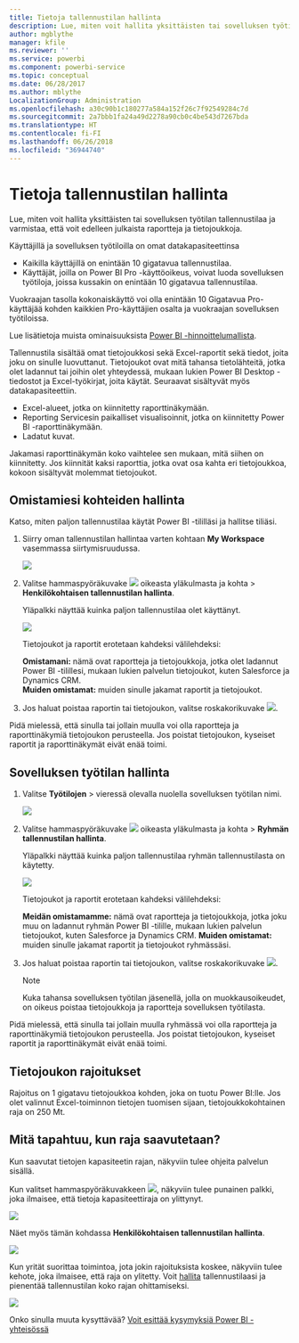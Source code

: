 ```yaml
---
title: Tietoja tallennustilan hallinta
description: Lue, miten voit hallita yksittäisten tai sovelluksen työtilan tallennustilaa ja varmistaa, että voit edelleen julkaista raportteja ja tietojoukkoja.
author: mgblythe
manager: kfile
ms.reviewer: ''
ms.service: powerbi
ms.component: powerbi-service
ms.topic: conceptual
ms.date: 06/28/2017
ms.author: mblythe
LocalizationGroup: Administration
ms.openlocfilehash: a30c90b1c180277a584a152f26c7f92549284c7d
ms.sourcegitcommit: 2a7bbb1fa24a49d2278a90cb0c4be543d7267bda
ms.translationtype: HT
ms.contentlocale: fi-FI
ms.lasthandoff: 06/26/2018
ms.locfileid: "36944740"
---
```

# <a name="manage-your-data-storage"></a>Tietoja tallennustilan hallinta
Lue, miten voit hallita yksittäisten tai sovelluksen työtilan tallennustilaa ja varmistaa, että voit edelleen julkaista raportteja ja tietojoukkoja.

Käyttäjillä ja sovelluksen työtiloilla on omat datakapasiteettinsa

* Kaikilla käyttäjillä on enintään 10 gigatavua tallennustilaa.
* Käyttäjät, joilla on Power BI Pro -käyttöoikeus, voivat luoda sovelluksen työtiloja, joissa kussakin on enintään 10 gigatavua tallennustilaa.

Vuokraajan tasolla kokonaiskäyttö voi olla enintään 10 Gigatavua Pro-käyttäjää kohden kaikkien Pro-käyttäjien osalta ja vuokraajan sovelluksen työtiloissa.

Lue lisätietoja muista ominaisuuksista [Power BI -hinnoittelumallista](https://powerbi.microsoft.com/pricing).

Tallennustila sisältää omat tietojoukkosi sekä Excel-raportit sekä tiedot, joita joku on sinulle luovuttanut. Tietojoukot ovat mitä tahansa tietolähteitä, jotka olet ladannut tai joihin olet yhteydessä, mukaan lukien Power BI Desktop -tiedostot ja Excel-työkirjat, joita käytät. Seuraavat sisältyvät myös datakapasiteettiin.

* Excel-alueet, jotka on kiinnitetty raporttinäkymään.
* Reporting Servicesin paikalliset visualisoinnit, jotka on kiinnitetty Power BI -raporttinäkymään.
* Ladatut kuvat.

Jakamasi raporttinäkymän koko vaihtelee sen mukaan, mitä siihen on kiinnitetty. Jos kiinnität kaksi raporttia, jotka ovat osa kahta eri tietojoukkoa, kokoon sisältyvät molemmat tietojoukot.

<a name="manage"/>

## <a name="manage-items-owned-by-you"></a>Omistamiesi kohteiden hallinta
Katso, miten paljon tallennustilaa käytät Power BI -tililläsi ja hallitse tiliäsi.

1. Siirry oman tallennustilan hallintaa varten kohtaan **My Workspace** vasemmassa siirtymisruudussa.
   
    ![](media/service-admin-manage-your-data-storage-in-power-bi/pbi_myworkspace.png)
2. Valitse hammaspyöräkuvake ![](media/service-admin-manage-your-data-storage-in-power-bi/pbi_gearicon.png) oikeasta yläkulmasta ja kohta \> **Henkilökohtaisen tallennustilan hallinta**.
   
    Yläpalkki näyttää kuinka paljon tallennustilaa olet käyttänyt.
   
    ![](media/service-admin-manage-your-data-storage-in-power-bi/pbi_persnlstorage.png)
   
    Tietojoukot ja raportit erotetaan kahdeksi välilehdeksi:
   
    **Omistamani:** nämä ovat raportteja ja tietojoukkoja, jotka olet ladannut Power BI -tilillesi, mukaan lukien palvelun tietojoukot, kuten Salesforce ja Dynamics CRM.  
    **Muiden omistamat:** muiden sinulle jakamat raportit ja tietojoukot.
3. Jos haluat poistaa raportin tai tietojoukon, valitse roskakorikuvake ![](media/service-admin-manage-your-data-storage-in-power-bi/pbi_deleteicon.png).

Pidä mielessä, että sinulla tai jollain muulla voi olla raportteja ja raporttinäkymiä tietojoukon perusteella. Jos poistat tietojoukon, kyseiset raportit ja raporttinäkymät eivät enää toimi.

## <a name="manage-your-app-workspace"></a>Sovelluksen työtilan hallinta
1. Valitse **Työtilojen** \> vieressä olevalla nuolella sovelluksen työtilan nimi.
   
    ![](media/service-admin-manage-your-data-storage-in-power-bi/pbi_groupworkspaces.png)
2. Valitse hammaspyöräkuvake ![](media/service-admin-manage-your-data-storage-in-power-bi/pbi_gearicon.png) oikeasta yläkulmasta ja kohta \> **Ryhmän tallennustilan hallinta**.
   
    Yläpalkki näyttää kuinka paljon tallennustilaa ryhmän tallennustilasta on käytetty.
   
    ![](media/service-admin-manage-your-data-storage-in-power-bi/pbi_groupstorage.png)
   
    Tietojoukot ja raportit erotetaan kahdeksi välilehdeksi:
   
    **Meidän omistamamme:** nämä ovat raportteja ja tietojoukkoja, jotka joku muu on ladannut ryhmän Power BI -tilille, mukaan lukien palvelun tietojoukot, kuten Salesforce ja Dynamics CRM.
    **Muiden omistamat:** muiden sinulle jakamat raportit ja tietojoukot ryhmässäsi.
3. Jos haluat poistaa raportin tai tietojoukon, valitse roskakorikuvake ![](media/service-admin-manage-your-data-storage-in-power-bi/pbi_deleteicon.png).
   
   > [!NOTE]
   > Kuka tahansa sovelluksen työtilan jäsenellä, jolla on muokkausoikeudet, on oikeus poistaa tietojoukkoja ja raportteja sovelluksen työtilasta.
   > 
   > 

Pidä mielessä, että sinulla tai jollain muulla ryhmässä voi olla raportteja ja raporttinäkymiä tietojoukon perusteella. Jos poistat tietojoukon, kyseiset raportit ja raporttinäkymät eivät enää toimi.

## <a name="dataset-limits"></a>Tietojoukon rajoitukset
Rajoitus on 1 gigatavu tietojoukkoa kohden, joka on tuotu Power BI:lle. Jos olet valinnut Excel-toiminnon tietojen tuomisen sijaan, tietojoukkokohtainen raja on 250 Mt.

## <a name="what-happens-when-you-hit-a-limit"></a>Mitä tapahtuu, kun raja saavutetaan?
Kun saavutat tietojen kapasiteetin rajan, näkyviin tulee ohjeita palvelun sisällä. 

Kun valitset hammaspyöräkuvakkeen ![](media/service-admin-manage-your-data-storage-in-power-bi/pbi_gearicon.png), näkyviin tulee punainen palkki, joka ilmaisee, että tietoja kapasiteettiraja on ylittynyt.

![](media/service-admin-manage-your-data-storage-in-power-bi/manage-storage-limit.png)

Näet myös tämän kohdassa **Henkilökohtaisen tallennustilan hallinta**.

 ![](media/service-admin-manage-your-data-storage-in-power-bi/manage-storage-limit2.png)

 Kun yrität suorittaa toimintoa, jota jokin rajoituksista koskee, näkyviin tulee kehote, joka ilmaisee, että raja on ylitetty. Voit [hallita](#manage) tallennustilaasi ja pienentää tallennustilan koko rajan ohittamiseksi.

 ![](media/service-admin-manage-your-data-storage-in-power-bi/powerbi-pro-over-limit.png)

 Onko sinulla muuta kysyttävää? [Voit esittää kysymyksiä Power BI -yhteisössä](http://community.powerbi.com/)

